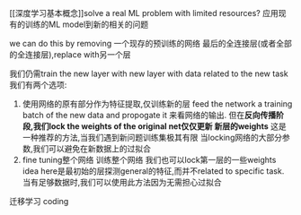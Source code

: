 [[深度学习基本概念]]solve a real ML problem with limited resources?
应用现有的训练的ML model到新的相关的问题

we can do this by removing 一个现存的预训练的网络 最后的全连接层(或者全部的全连接层),replace with另一个层

我们仍需train the new layer with new layer with data related to the new task
我们有两个选项:
1. 使用网络的原有部分作为特征提取,仅训练新的层 
 feed the network a training batch of the new data and propogate it 来看网络的输出.
 但在**反向传播阶段,我们lock the weights of the  original net仅仅更新 新层的weights**
 这是一种推荐的方法,当我们遇到新问题训练集极其有限 当locking网络的大部分参数,我们可以避免在新数据上的过拟合
2. fine tuning整个网络 训练整个网络 我们也可以lock第一层的一些weights idea here是最初始的层探测general的特征,而并不related to specific task. 当有足够数据时,我们可以使用此方法因为无需担心过拟合

迁移学习 coding
